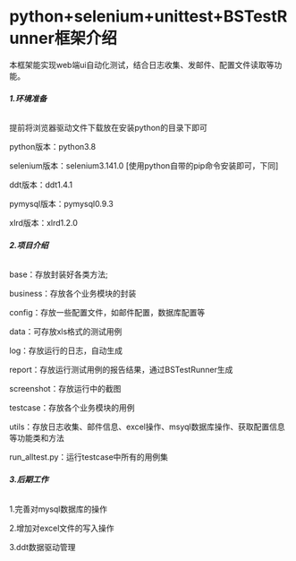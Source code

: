# python+selenium+unittest+BSTestRunner框架介绍
本框架能实现web端ui自动化测试，结合日志收集、发邮件、配置文件读取等功能。
###### **1.环境准备**
提前将浏览器驱动文件下载放在安装python的目录下即可

python版本：python3.8

selenium版本：selenium3.141.0 [使用python自带的pip命令安装即可，下同]

ddt版本：ddt1.4.1

pymysql版本：pymysql0.9.3

xlrd版本：xlrd1.2.0

###### **2.项目介绍**
base：存放封装好各类方法;

business：存放各个业务模块的封装

config：存放一些配置文件，如邮件配置，数据库配置等

data：可存放xls格式的测试用例

log：存放运行的日志，自动生成

report：存放运行测试用例的报告结果，通过BSTestRunner生成

screenshot：存放运行中的截图

testcase：存放各个业务模块的用例

utils：存放日志收集、邮件信息、excel操作、msyql数据库操作、获取配置信息等功能类和方法

run_alltest.py：运行testcase中所有的用例集

###### **3.后期工作**
1.完善对mysql数据库的操作

2.增加对excel文件的写入操作

3.ddt数据驱动管理